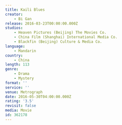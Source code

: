 ```yaml
---
title: Kaili Blues
creator:
    - Bi Gan
release: 2016-03-23T00:00:00.000Z
studios:
    - Heaven Pictures (Beijing) The Movies Co.
    - China Film (Shanghai) International Media Co.
    - Blackfin (Beijing) Culture & Media Co.
language:
    - Mandarin
country:
    - China
length: 113
genre:
    - Drama
    - Mystery
format: ''
service: ''
venue: Metrograph
date: 2016-05-30T04:00:00.000Z
rating: '3.5'
revisit: false
media: Movie
id: 362178
---
```



